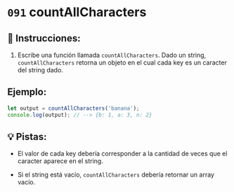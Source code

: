 # `091` countAllCharacters

## 📝 Instrucciones:

1. Escribe una función llamada `countAllCharacters`. Dado un string, `countAllCharacters` retorna un objeto en el cual cada key es un caracter del string dado. 

## Ejemplo:

```js
let output = countAllCharacters('banana');
console.log(output); // --> {b: 1, a: 3, n: 2}
```

## 💡 Pistas:

+ El valor de cada key debería corresponder a la cantidad de veces que el caracter aparece en el string.

+ Si el string está vacío, `countAllCharacters` debería retornar un array vacío.